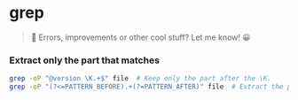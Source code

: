 # grep

> 👋 Errors, improvements or other cool stuff? Let me know! 😀


### Extract only the part that matches

```bash
grep -oP "@version \K.+$" file  # Keep only the part after the \K.
grep -oP "(?<=PATTERN_BEFORE).+(?=PATTERN_AFTER)" file  # Extract the part in between.
```

